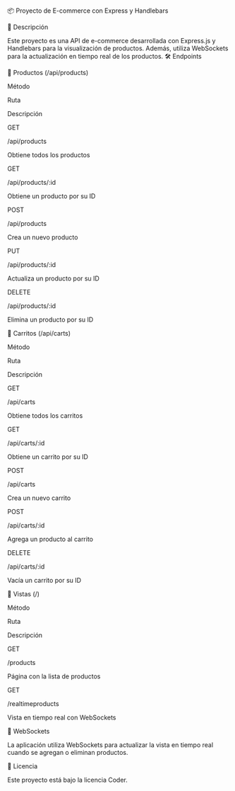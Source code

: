 📦 Proyecto de E-commerce con Express y Handlebars

🚀 Descripción

Este proyecto es una API de e-commerce desarrollada con Express.js y Handlebars para la visualización de productos. Además, utiliza WebSockets para la actualización en tiempo real de los productos.
🛠️ Endpoints

📌 Productos (/api/products)

Método

Ruta

Descripción

GET

/api/products

Obtiene todos los productos

GET

/api/products/:id

Obtiene un producto por su ID

POST

/api/products

Crea un nuevo producto

PUT

/api/products/:id

Actualiza un producto por su ID

DELETE

/api/products/:id

Elimina un producto por su ID

📌 Carritos (/api/carts)

Método

Ruta

Descripción

GET

/api/carts

Obtiene todos los carritos

GET

/api/carts/:id

Obtiene un carrito por su ID

POST

/api/carts

Crea un nuevo carrito

POST

/api/carts/:id

Agrega un producto al carrito

DELETE

/api/carts/:id

Vacía un carrito por su ID

📌 Vistas (/)

Método

Ruta

Descripción

GET

/products

Página con la lista de productos

GET

/realtimeproducts

Vista en tiempo real con WebSockets

🔌 WebSockets

La aplicación utiliza WebSockets para actualizar la vista en tiempo real cuando se agregan o eliminan productos.

📜 Licencia

Este proyecto está bajo la licencia Coder.